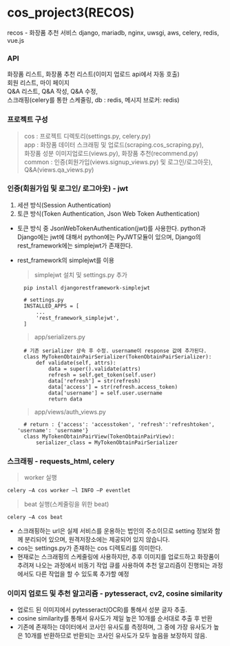 # cos_project3(RECOS)

recos - 화장품 추천 서비스
django, mariadb, nginx, uwsgi, aws, celery, redis, vue.js

### API
화장품 리스트, 화장품 추천 리스트(이미지 업로드 api에서 자동 호출)   
회원 리스트, 마이 페이지   
Q&A 리스트, Q&A 작성, Q&A 수정,   
스크래핑(celery를 통한 스케줄링, db : redis, 메시지 브로커: redis)   
      
    
### 프로젝트 구성
> cos : 프로젝트 디렉토리(settings.py, celery.py)   
> app : 화장품 데이터 스크래핑 및 업로드(scraping.cos_scraping.py),     
           화장품 성분 이미지업로드(views.py), 화장품 추천(recommend.py)   
> common : 인증(회원가입(views.signup_views.py) 및 로그인/로그아웃), Q&A(views.qa_views.py)
         
          
### 인증(회원가입 및 로그인/ 로그아웃) - jwt
1. 세션 방식(Session Authentication)
2. 토큰 방식(Token Authentication, Json Web Token Authentication)
* 토큰 방식 중 JsonWebTokenAuthentication(jwt)를 사용한다. python과 Django에는 jwt에 대해서 python에는 PyJWT모듈이 있으며, Django의 rest_framework에는 simplejwt가 존재한다.
* rest_framework의 simplejwt를 이용

    > simplejwt 설치 및 settings.py 추가

        pip install djangorestframework-simplejwt

        # settings.py
        INSTALLED_APPS = [
            ...
            'rest_framework_simplejwt',
        ]
        
     > app/serializers.py

        # 기존 serializer 상속 후 수정. username이 response 값에 추가된다.
        class MyTokenObtainPairSerializer(TokenObtainPairSerializer):
            def validate(self, attrs):
                data = super().validate(attrs)
                refresh = self.get_token(self.user)
                data['refresh'] = str(refresh)
                data['access'] = str(refresh.access_token)
                data['username'] = self.user.username
                return data
                
    > app/views/auth_views.py

        # return : {'access': 'accesstoken', 'refresh':'refreshtoken', 'username': 'username'}
        class MyTokenObtainPairView(TokenObtainPairView):
            serializer_class = MyTokenObtainPairSerializer


### 스크래핑 - requests_html, celery
   > worker 실행
   
    celery –A cos worker –l INFO –P eventlet     
   
   > beat 실행(스케줄링을 위한 beat)
   
    celery –A cos beat
    
* 스크래핑하는 url은 실제 서비스를 운용하는 법인의 주소이므로 setting 정보와 함께 분리되어 있으며, 원격저장소에는 제공되어 있지 않습니다. 
* cos는 settings.py가 존재하는 cos 디렉토리를 의미한다.
* 현재로는 스크래핑의 스케줄링에 사용하지만, 추후 이미지를 업로드하고 화장품이 추려져 나오는 과정에서 비동기 작업 큐를 사용하여 추천 알고리즘이 진행되는 과정에서도 다른 작업을 할 수 있도록 추가할 예정
    
    
### 이미지 업로드 및 추천 알고리즘 - pytesseract, cv2, cosine similarity
* 업로드 된 이미지에서 pytesseract(OCR)를 통해서 성분 글자 추출.
* cosine similarity를 통해서 유사도가 제일 높은 10개를 순서대로 추출 후 반환
* 기존에 존재하는 데이터에서 코사인 유사도를 측정하며, 그 중에 가장 유사도가 높은 10개를 반환하므로 반환되는 코사인 유사도가 모두 높음을 보장하지 않음.

